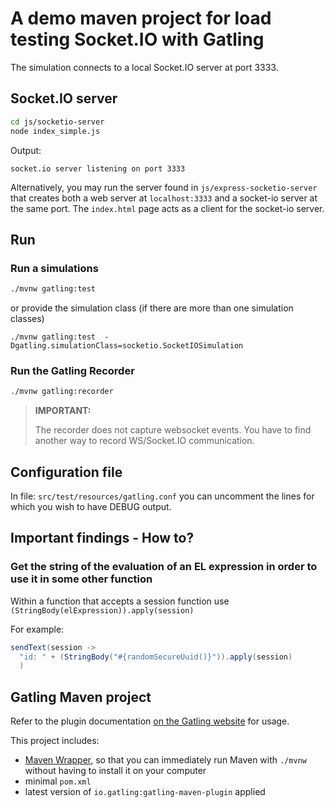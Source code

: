 # A demo maven project for load testing Socket.IO with Gatling

The simulation connects to a local Socket.IO server at port 3333.

## Socket.IO server

```sh
cd js/socketio-server
node index_simple.js
```

Output:

```
socket.io server listening on port 3333
```

Alternatively, you may run the server found in `js/express-socketio-server` that creates both a web server at `localhost:3333` and a socket-io server at the same port. The `index.html` page acts as a client for the socket-io server.

## Run

### Run a simulations

```sh
./mvnw gatling:test
```

or provide the simulation class (if there are more than one simulation classes)

```
./mvnw gatling:test  -Dgatling.simulationClass=socketio.SocketIOSimulation
```

### Run the Gatling Recorder

```sh
./mvnw gatling:recorder
```

> **IMPORTANT:**
>
> The recorder does not capture websocket events. You have to find another way to record WS/Socket.IO communication.

## Configuration file

In file: `src/test/resources/gatling.conf`
you can uncomment the lines for which you wish to have DEBUG output.

## Important findings - How to?

### Get the string of the evaluation of an EL expression in order to use it in some other function

Within a function that accepts a session function use `(StringBody(elExpression)).apply(session)`

For example:

```java
sendText(session ->
  "id: " + (StringBody("#{randomSecureUuid()}")).apply(session)
  )
```

## Gatling Maven project

Refer to the plugin documentation
[on the Gatling website](https://gatling.io/docs/current/extensions/maven_plugin/) for usage.

This project includes:

- [Maven Wrapper](https://maven.apache.org/wrapper/), so that you can immediately run Maven with `./mvnw` without having
  to install it on your computer
- minimal `pom.xml`
- latest version of `io.gatling:gatling-maven-plugin` applied
